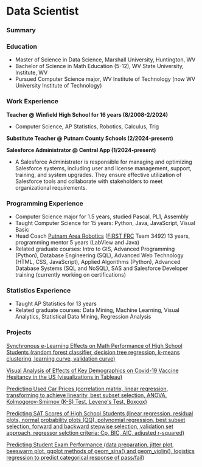 # Data Scientist

### Summary

### Education
- Master of Science in Data Science,
Marshall University, Huntington, WV
- Bachelor of Science in Math Education (5-12),
WV State University, Institute, WV
- Pursued Computer Science major,
WV Institute of Technology (now WV University Institute of Technology)

### Work Experience
**Teacher @ Winfield High School for 16 years (8/2008-2/2024)**
- Computer Science, AP Statistics, 
Robotics, Calculus, Trig

**Substitute Teacher @ Putnam County Schools (2/2024-present)**

**Salesforce Administrator @ Central App (1/2024-present)**
- A Salesforce Administrator is responsible for managing and optimizing Salesforce systems,
including user and license management, support, training, and system upgrades. They ensure
effective utilization of Salesforce tools and collaborate with stakeholders to meet organizational requirements.

### Programming Experience
- Computer Science major for 1.5 years, studied Pascal, PL1, Assembly
- Taught Computer Science for 15 years: Python, Java, JavaScript, Visual Basic
- Head Coach [Putnam Area Robotics](https://www.parts3492.org) ([FIRST FRC](https://www.firstinspires.org) Team 3492) 13 years, programming mentor 5 years (LabView and Java)
- Related graduate courses: Intro to GIS, Advanced Programming (Python), Database Engineering (SQL),
Advanced Web Technology (HTML, CSS, JavaScript), Applied Algorithms (Python), Advanced Database Systems (SQL and NoSQL),
SAS and Salesforce Developer training (currently working on certifications)

### Statistics Experience
- Taught AP Statistics for 13 years
- Related graduate courses: Data Mining, Machine Learning, Visual Analytics, Statistical Data Mining, Regression Analysis

### Projects
[Synchronous e-Learning Effects on Math Performance of High School Students (random forest classifier, decision tree regression, k-means clustering, learning curve, validation curve)](/assets/papers/SynchronousElearningEffects.pdf) 

[Visual Analysis of Effects of Key Demographics on Covid-19 Vaccine Hesitancy in the US (visualizations in Tableau)](/assets/papers/CS670FinalProjectPaper_TinaKirk.pdf)

[Predicting Used Car Prices (correlation matrix, linear regression, transforming to achieve linearity, best subset selection, ANOVA, Kolmogorov-Smirnov (K-S) Test, Levene's Test, Boxcox)](/assets/papers/FinalReportRevised_TinaKirk.pdf)

[Predicting SAT Scores of High School Students (linear regression, residual plots, normal probability plots (QQ), polynomial regression, best subset selection, forward and backward stepwise selection, validation set approach, regressor selction criteria: Cp, BIC, AIC, adjusted r-squared)](/assets/papers/SynchronousElearningEffects.pdf)

[Predicting Student Exam Performance (data preparation, jitter plot, beeswarm plot, ggplot methods of geom_sina() and geom_violin(), logistics regression to predict categorical response of pass/fail)](/assets/papers/Student_Exam_Performance_Prediction.pdf)



